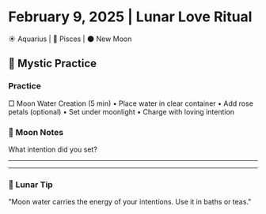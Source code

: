 # February 9, 2025 | Lunar Love Ritual
☀️ Aquarius | 🌙 Pisces | 🌑 New Moon

## 🌙 Mystic Practice

### Practice
□ Moon Water Creation (5 min)
  • Place water in clear container
  • Add rose petals (optional)
  • Set under moonlight
  • Charge with loving intention

### 📝 Moon Notes
What intention did you set?
_______________________
_______________________

### 💫 Lunar Tip
"Moon water carries the energy of your intentions. Use it in baths or teas." 